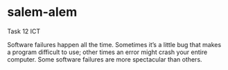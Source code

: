 # salem-alem
Task 12 ICT 

Software failures happen all the time. Sometimes it’s a little bug that makes a program difficult to use; other times an error might crash your entire computer. Some software failures are more spectacular than others.

